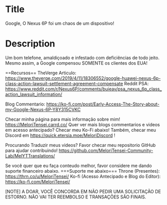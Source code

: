 # Title
Google, O Nexus 6P foi um chaos de um dispositivo!

# Description
Um bom telefone, amaldiçoado e infestado com deficiências de todo jeito. Mesmo assim, a Google compensou SOMENTE os clientes dos EUA!

==Recursos==
TheVerge Articulo: https://www.theverge.com/2019/4/11/18306552/google-huawei-nexus-6p-class-action-lawsuit-settlement-agreement-compensate
Reddit PSA: https://www.reddit.com/r/Nexus6P/comments/buieav/psa_nexus_6p_class_action_lawsuit_information/

Blog Commentario: https://ko-fi.com/post/Early-Access-The-Story-about-my-Google-Nexus-6P-Y8Y315CVKC

Checar minha página para mais informação sobre mim! https://MeloriTensei.carrd.co/
Quer ver mais blogs commentarios e videos em acesso antecipado? Checar meu Ko-Fi abaixo!
Também, checar meu Discord em https://quick.etersia.moe/MeloriDiscord !

Procurando Traduzir meus videos? Favor checar meu repositorio GitHub para ajudar contribuindo!
https://github.com/MeloriTensei-Community-Lab/MelYTTranslations/

Se você quer que eu faça conteudo melhor, favor considere me dando suporte financeiro abaixo.
===Suporte me abaixo===
Throne (Presentes): https://thrn.co/u/MeloriTensei/
Ko-fi (Acesso Antecipado e Blog do Editor): https://ko-fi.com/MeloriTensei/

[NOTE]
A DOAR, VOCÊ CONCORDA EM NÃO PEDIR UMA SOLICITAÇÃO DE ESTORNO. NÃO VAI TER REEMBOLSO E TRANSAÇÕES SÃO FINAIS.